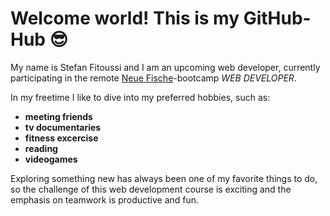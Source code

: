# Welcome world! This is my GitHub-Hub :sunglasses:

My name is Stefan Fitoussi and I am an upcoming web developer, currently participating in the remote [Neue Fische](https://www.neuefische.de/)-bootcamp _WEB DEVELOPER_.

In my freetime I like to dive into my preferred hobbies, such as:
- **meeting friends**
- **tv documentaries**
- **fitness excercise**
- **reading**
- **videogames**

Exploring something new has always been one of my favorite things to do, so the challenge of this web development course is exciting and the emphasis on teamwork is productive and fun.
